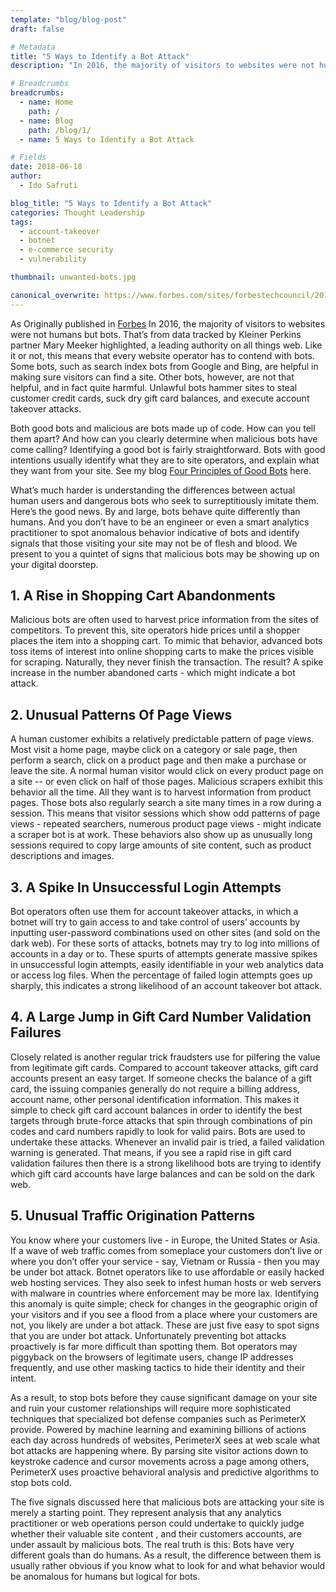 ```yaml
---
template: "blog/blog-post"
draft: false

# Metadata
title: "5 Ways to Identify a Bot Attack"
description: "In 2016, the majority of visitors to websites were not humans but bots. That’s from data tracked by Kleiner Perkins partner Mary Meeker highlighted, a leading authority on all things web"

# Breadcrumbs
breadcrumbs:
  - name: Home
    path: /
  - name: Blog
    path: /blog/1/
  - name: 5 Ways to Identify a Bot Attack

# Fields
date: 2018-06-18
author:
  - Ido Safruti

blog_title: "5 Ways to Identify a Bot Attack"
categories: Thought Leadership
tags:
  - account-takeover
  - botnet
  - e-commerce security
  - vulnerability

thumbnail: unwanted-bots.jpg

canonical_overwrite: https://www.forbes.com/sites/forbestechcouncil/2018/02/28/five-easy-ways-to-identify-bot-attacks-on-your-site/#79c42da68fa3
---
```


As Originally published in [Forbes](https://www.forbes.com/sites/forbestechcouncil/2018/02/28/five-easy-ways-to-identify-bot-attacks-on-your-site/#20e309328fa3)
In 2016, the majority of visitors to websites were not humans but bots. That’s from data tracked by Kleiner Perkins partner Mary Meeker highlighted, a leading authority on all things web. Like it or not, this means that every website operator has to contend with bots. Some bots, such as search index bots from Google and Bing, are helpful in making sure visitors can find a site. Other bots, however, are not that helpful, and in fact quite harmful. Unlawful bots hammer sites to steal customer credit cards, suck dry gift card balances, and execute account takeover attacks.

Both good bots and malicious are bots made up of code. How can you tell them apart? And how can you clearly determine when malicious bots have come calling? Identifying a good bot is fairly straightforward. Bots with good intentions usually identify what they are to site operators, and explain what they want from your site. See my blog [Four Principles of Good Bots](/blog/live-by-code-of-good-bots/) here.

What’s much harder is understanding the differences between actual human users and dangerous bots who seek to surreptitiously imitate them.
Here’s the good news. By and large, bots behave quite differently than humans. And you don’t have to be an engineer or even a smart analytics practitioner to spot anomalous behavior indicative of bots and identify signals that those visiting your site may not be of flesh and blood.
We present to you a quintet of signs that malicious bots may be showing up on your digital doorstep.

## 1. A Rise in Shopping Cart Abandonments

Malicious bots are often used to harvest price information from the sites of competitors. To prevent this, site operators hide prices until a shopper places the item into a shopping cart. To mimic that behavior, advanced bots toss items of interest into online shopping carts to make the prices visible for scraping. Naturally, they never finish the transaction. The result? A spike increase in the number abandoned carts - which might indicate a bot attack.

## 2. Unusual Patterns Of Page Views

A human customer exhibits a relatively predictable pattern of page views. Most visit a home page, maybe click on a category or sale page, then perform a search, click on a product page and then make a purchase or leave the site. A normal human visitor would click on every product page on a site -- or even click on half of those pages. Malicious scrapers exhibit this behavior all the time. All they want is to harvest information from product pages. Those bots also regularly search a site many times in a row during a session. This means that visitor sessions which show odd patterns of page views - repeated searchers, numerous product page views - might indicate a scraper bot is at work. These behaviors also show up as unusually long sessions required to copy large amounts of site content, such as product descriptions and images.

## 3. A Spike In Unsuccessful Login Attempts

Bot operators often use them for account takeover attacks, in which a botnet will try to gain access to and take control of users’ accounts by inputting user-password combinations used on other sites (and sold on the dark web). For these sorts of attacks, botnets may try to log into millions of accounts in a day or to. These spurts of attempts generate massive spikes in unsuccessful login attempts, easily identifiable in your web analytics data or access log files. When the percentage of failed login attempts goes up sharply, this indicates a strong likelihood of an account takeover bot attack.

## 4. A Large Jump in Gift Card Number Validation Failures

Closely related is another regular trick fraudsters use for pilfering the value from legitimate gift cards. Compared to account takeover attacks, gift card accounts present an easy target. If someone checks the balance of a gift card, the issuing companies generally do not require a billing address, account name, other personal identification information. This makes it simple to check gift card account balances in order to identify the best targets through brute-force attacks that spin through combinations of pin codes and card numbers rapidly to look for valid pairs. Bots are used to undertake these attacks. Whenever an invalid pair is tried, a failed validation warning is generated. That means, if you see a rapid rise in gift card validation failures then there is a strong likelihood bots are trying to identify which gift card accounts have large balances and can be sold on the dark web.

## 5. Unusual Traffic Origination Patterns

You know where your customers live - in Europe, the United States or Asia. If a wave of web traffic comes from someplace your customers don’t live or where you don’t offer your service - say, Vietnam or Russia - then you may be under bot attack. Botnet operators like to use affordable or easily hacked web hosting services. They also seek to infest human hosts or web servers with malware in countries where enforcement may be more lax. Identifying this anomaly is quite simple; check for changes in the geographic origin of your visitors and if you see a flood from a place where your customers are not, you likely are under a bot attack.
These are just five easy to spot signs that you are under bot attack. Unfortunately preventing bot attacks proactively is far more difficult than spotting them. Bot operators may piggyback on the browsers of legitimate users, change IP addresses frequently, and use other masking tactics to hide their identity and their intent.

As a result, to stop bots before they cause significant damage on your site and ruin your customer relationships will require more sophisticated techniques that specialized bot defense companies such as PerimeterX provide. Powered by machine learning and examining billions of actions each day across hundreds of websites, PerimeterX sees at web scale what bot attacks are happening where. By parsing site visitor actions down to keystroke cadence and cursor movements across a page among others, PerimeterX uses proactive behavioral analysis and predictive algorithms to stop bots cold.

The five signals discussed here that malicious bots are attacking your site is merely a starting point. They represent analysis that any analytics practitioner or web operations person could undertake to quickly judge whether their valuable site content , and their customers accounts, are under assault by malicious bots. The real truth is this: Bots have very different goals than do humans. As a result, the difference between them is usually rather obvious if you know what to look for and what behavior would be anomalous for humans but logical for bots.
